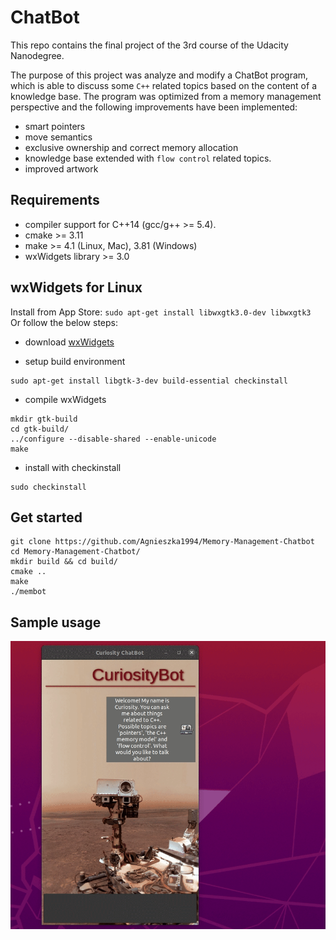 
# ChatBot

This repo contains the final project of the 3rd course of the Udacity Nanodegree. 

The purpose of this project was analyze and modify a ChatBot program, which is able to discuss some `C++` related topics based on the content of a knowledge base. 
The program was optimized from a memory management perspective and the following improvements have been implemented:
- smart pointers
- move semantics
- exclusive ownership and correct memory allocation
- knowledge base extended with `flow control` related topics.
- improved artwork


## Requirements
- compiler support for C++14 (gcc/g++ >= 5.4).
- cmake >= 3.11
- make >= 4.1 (Linux, Mac), 3.81 (Windows)
- wxWidgets library >= 3.0 

## wxWidgets for Linux
Install from App Store:
`sudo apt-get install libwxgtk3.0-dev libwxgtk3` \
Or follow the below steps:

- download [wxWidgets](http://wxwidgets.org/)

- setup build environment
```shell
sudo apt-get install libgtk-3-dev build-essential checkinstall
```
- compile wxWidgets 
```shell
mkdir gtk-build
cd gtk-build/
../configure --disable-shared --enable-unicode
make
```
- install with checkinstall
```shell
sudo checkinstall
```

## Get started
```shell
git clone https://github.com/Agnieszka1994/Memory-Management-Chatbot
cd Memory-Management-Chatbot/
mkdir build && cd build/
cmake ..
make
./membot
```

## Sample usage

[![img](https://github.com/Agnieszka1994/Memory-Management-Chatbot/blob/main/images/CuriosityDemo.gif)](https://github.com/Agnieszka1994/Memory-Management-Chatbot/blob/main/images/)


